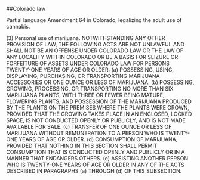 ##Colorado law

Partial language Amendment 64 in Colorado, legalizing the adult use of cannabis.

(3) Personal use of marijuana.  NOTWITHSTANDING ANY OTHER PROVISION OF LAW, THE FOLLOWING ACTS ARE NOT UNLAWFUL AND SHALL NOT BE AN OFFENSE UNDER COLORADO LAW OR THE LAW OF ANY LOCALITY WITHIN COLORADO OR BE A BASIS FOR SEIZURE OR FORFEITURE OF ASSETS UNDER COLORADO LAW FOR PERSONS TWENTY-ONE YEARS OF AGE OR OLDER:
(a) POSSESSING, USING, DISPLAYING, PURCHASING, OR TRANSPORTING MARIJUANA ACCESSORIES OR ONE OUNCE OR LESS OF MARIJUANA.
(b) POSSESSING, GROWING, PROCESSING, OR TRANSPORTING NO MORE THAN SIX MARIJUANA PLANTS, WITH THREE OR FEWER BEING MATURE, FLOWERING PLANTS, AND POSSESSION OF THE MARIJUANA PRODUCED BY THE PLANTS ON THE PREMISES WHERE THE PLANTS WERE GROWN, PROVIDED THAT THE GROWING TAKES PLACE IN AN ENCLOSED, LOCKED SPACE, IS NOT CONDUCTED OPENLY OR PUBLICLY, AND IS NOT MADE AVAILABLE FOR SALE.
(c) TRANSFER OF ONE OUNCE OR LESS OF MARIJUANA WITHOUT REMUNERATION TO A PERSON WHO IS TWENTY-ONE YEARS OF AGE OR OLDER.
(d) CONSUMPTION OF MARIJUANA, PROVIDED THAT NOTHING IN THIS SECTION SHALL PERMIT CONSUMPTION THAT IS CONDUCTED OPENLY AND PUBLICLY OR IN A MANNER THAT ENDANGERS OTHERS.
(e) ASSISTING ANOTHER PERSON WHO IS TWENTY-ONE YEARS OF AGE OR OLDER IN ANY OF THE ACTS DESCRIBED IN PARAGRAPHS (a) THROUGH (d) OF THIS SUBSECTION.

